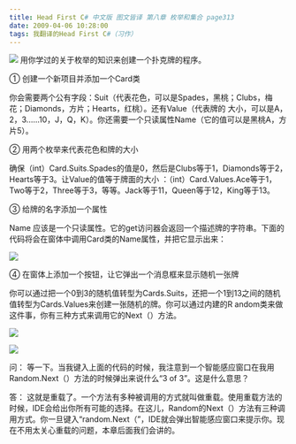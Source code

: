 ```yaml
---
title: Head First C# 中文版 图文皆译 第八章 枚举和集合 page313
date: 2009-04-06 10:28:00
tags: 我翻译的Head First C#（习作）
---
```

![](https://p-blog.csdn.net/images/p_blog_csdn_net/cuipengfei1/EntryImages/20090406/2009-04-06_10-26-22.jpg) 用你学过的关于枚举的知识来创建一个扑克牌的程序。

①  创建一个新项目并添加一个Card类

你会需要两个公有字段：Suit（代表花色，可以是Spades，黑桃；Clubs，梅花；Diamonds，方片；Hearts，红桃）。还有Value（代表牌的
大小，可以是A，2，3......10，J，Q，K）。你还需要一个只读属性Name（它的值可以是黑桃A，方片5）。

②  用两个枚举来代表花色和牌的大小

确保（int）Card.Suits.Spades的值是0，然后是Clubs等于1，Diamonds等于2，Hearts等于3。让Value的值等于牌面的大小
：（int）Card.Values.Ace等于1，Two等于2，Three等于3，等等。Jack等于11，Queen等于12，King等于13。

③  给牌的名字添加一个属性

Name  应该是一个只读属性。它的get访问器会返回一个描述牌的字符串。下面的代码将会在窗体中调用Card类的Name属性，并把它显示出来：

![](https://p-blog.csdn.net/images/p_blog_csdn_net/cuipengfei1/EntryImages/20090406/2009-04-06_10-07-17.jpg)

④  在窗体上添加一个按钮，让它弹出一个消息框来显示随机一张牌

你可以通过把一个0到3的随机值转型为Cards.Suits，还把一个1到13之间的随机值转型为Cards.Values来创建一张随机的牌。你可以通过内建的R
andom类来做这件事，你有三种方式来调用它的Next（）方法。

![](https://p-blog.csdn.net/images/p_blog_csdn_net/cuipengfei1/EntryImages/20090406/2009-04-06_10-13-20.jpg)  

![](https://p-blog.csdn.net/images/p_blog_csdn_net/cuipengfei1/EntryImages/20090406/2009-04-06_10-17-04.jpg)

问：  等一下。当我键入上面的代码的时候，我注意到一个智能感应窗口在我用Random.Next（）方法的时候弹出来说什么“3 of 3”。这是什么意思？

答：  这就是重载了。一个方法有多种被调用的方式就叫做重载。使用重载方法的时候，IDE会给出你所有可能的选择。在这儿，Random的Next（）方法有三种调
用方式。你一旦键入“random.Next（”，IDE就会弹出智能感应窗口来提示你。现在不用太关心重载的问题，本章后面我们会讲的。



